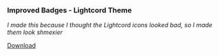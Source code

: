 ### Improved Badges - Lightcord Theme

*I made this because I thought the Lightcord icons looked bad, so I made them look shmexier*

[Download](https://betterdiscord.net/ghdl/?url=https://raw.githubusercontent.com/kckarnige/kckarnige.github.io/master/femboi_owo/improved-lc-badges/improvedlcbadges.theme.css)
